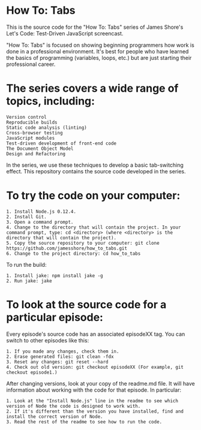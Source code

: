 How To: Tabs
============

This is the source code for the "How To: Tabs" series of James Shore's Let's Code: Test-Driven JavaScript screencast.

"How To: Tabs" is focused on showing beginning programmers how work is done in a professional environment. It's best for people who have learned the basics of programming (variables, loops, etc.) but are just starting their professional career.

The series covers a wide range of topics, including:
====================================================

    Version control
    Reproducible builds
    Static code analysis (linting)
    Cross-browser testing
    JavaScript modules
    Test-driven development of front-end code
    The Document Object Model
    Design and Refactoring

In the series, we use these techniques to develop a basic tab-switching effect. This repository contains the source code developed in the series.

To try the code on your computer:
=================================

    1. Install Node.js 0.12.4.
    2. Install Git.
    3. Open a command prompt.
    4. Change to the directory that will contain the project. In your command prompt, type: cd <directory> (where <directory> is the directory that will contain the project).
    5. Copy the source repository to your computer: git clone https://github.com/jamesshore/how_to_tabs.git
    6. Change to the project directory: cd how_to_tabs

To run the build:

    1. Install jake: npm install jake -g
    2. Run jake: jake

To look at the source code for a particular episode:
====================================================

Every episode's source code has an associated episodeXX tag. You can switch to other episodes like this:

    1. If you made any changes, check them in.
    2. Erase generated files: git clean -fdx
    3. Reset any changes: git reset --hard
    4. Check out old version: git checkout episodeXX (For example, git checkout episode1.)

After changing versions, look at your copy of the readme.md file. It will have information about working with the code for that episode. In particular:

    1. Look at the "Install Node.js" line in the readme to see which version of Node the code is designed to work with.
    2. If it's different than the version you have installed, find and install the correct version of Node.
    3. Read the rest of the readme to see how to run the code.
